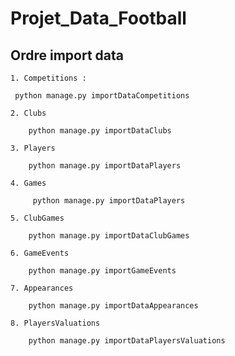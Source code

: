 # Projet_Data_Football

## Ordre import data 
    1. Competitions : 

     python manage.py importDataCompetitions
    
    2. Clubs 

        python manage.py importDataClubs
    
    3. Players

        python manage.py importDataPlayers

    4. Games 

         python manage.py importDataPlayers

    5. ClubGames 

        python manage.py importDataClubGames

    6. GameEvents

        python manage.py importGameEvents

    7. Appearances

        python manage.py importDataAppearances

    8. PlayersValuations 

        python manage.py importDataPlayersValuations